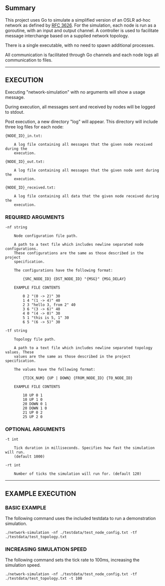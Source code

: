 ## Summary

This project uses Go to simulate a simplified version of an OSLR ad-hoc network as defined by [RFC 3626](https://datatracker.ietf.org/doc/html/rfc3626). For the simulation, each node
is run as a goroutine, with an input and output channel. A controller is used to
facilitate message interchange based on a supplied network topology.

There is a single executable, with no need to spawn additional processes.

All communication is facilitated through Go channels and each node logs all
communication to files.

---
## EXECUTION

Executing "network-simulation" with no arguments will show a usage message.

During execution, all messages sent and received by nodes will be logged to stdout.

Post execution, a new directory "log" will appear. This directory will include three
log files for each node:

    {NODE_ID}_in.txt:

        A log file containing all messages that the given node received during the
        execution.

    {NODE_ID}_out.txt:

        A log file containing all messages that the given node sent during the
        execution.

    {NODE_ID}_received.txt:

        A log file containing all data that the given node received during the
        execution.

### REQUIRED ARGUMENTS

    -nf string

        Node configuration file path.

        A path to a text file which includes newline separated node configurations.
        These configurations are the same as those described in the project
        specification.

        The configurations have the following format:

            {SRC_NODE_ID} {DST_NODE_ID} "{MSG}" {MSG_DELAY}

        EXAMPLE FILE CONTENTS

            0 2 "(0 -> 2)" 30
            1 4 "(1 -> 4)" 40
            2 3 "hello 3, from 2" 40
            3 6 "(3 -> 6)" 40
            4 0 "(4 -> 0)" 30
            5 1 "this is 5, 1" 30
            6 5 "(6 -> 5)" 30

    -tf string

        Topology file path.

        A path to a text file which includes newline separated topology values. These
        values are the same as those described in the project specification.

        The values have the following format:

            {TICK_NUM} {UP | DOWN} {FROM_NODE_ID} {TO_NODE_ID}

        EXAMPLE FILE CONTENTS

            10 UP 0 1
            10 UP 1 0
            20 DOWN 0 1
            20 DOWN 1 0
            21 UP 0 2
            25 UP 2 0

### OPTIONAL ARGUMENTS

    -t int

        Tick duration in milliseconds. Specifies how fast the simulation will run.
        (default 1000)

    -rt int

        Number of ticks the simulation will run for. (default 120)

---
## EXAMPLE EXECUTION


### BASIC EXAMPLE

The following command uses the included testdata to run a demonstration
simulation.

```text
./network-simulation -nf ./testdata/test_node_config.txt -tf ./testdata/test_topology.txt
```


### INCREASING SIMULATION SPEED

The following command sets the tick rate to 100ms, increasing the simulation speed.

```text
./network-simulation -nf ./testdata/test_node_config.txt -tf ./testdata/test_topology.txt -t 100
```
